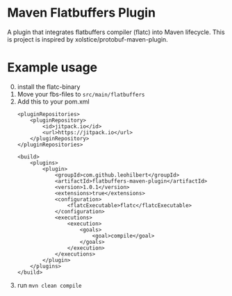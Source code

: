 # Maven Flatbuffers Plugin

A plugin that integrates flatbuffers compiler (flatc) into Maven lifecycle.
This is project is inspired by xolstice/protobuf-maven-plugin.

# Example usage
0. install the flatc-binary
1. Move your fbs-files to `src/main/flatbuffers`
2. Add this to your pom.xml
    ```
    <pluginRepositories>
        <pluginRepository>
            <id>jitpack.io</id>
            <url>https://jitpack.io</url>
        </pluginRepository>
    </pluginRepositories>
    
    <build>
        <plugins>
            <plugin>
                <groupId>com.github.leohilbert</groupId>
                <artifactId>flatbuffers-maven-plugin</artifactId>
                <version>1.0.1</version>
                <extensions>true</extensions>
                <configuration>
                    <flatcExecutable>flatc</flatcExecutable>
                </configuration>
                <executions>
                    <execution>
                        <goals>
                            <goal>compile</goal>
                        </goals>
                    </execution>
                </executions>
            </plugin>
        </plugins>
    </build>
    ```
3. run `mvn clean compile`